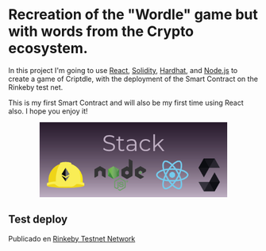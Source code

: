 # Recreation of the "Wordle" game but with words from the Crypto ecosystem.

In this project I'm going to use [React](https://reactjs.org/), [Solidity](https://soliditylang.org/), [Hardhat](https://hardhat.org/), and [Node.js](https://nodejs.org/) to create a game of Criptdle, with the deployment of the Smart Contract on
the Rinkeby test net.

This is my first Smart Contract and will also be my first time using React also. I hope you enjoy it!

<p align="center"><img src='/readmeimg/banner-github.png' width="75%" height="75%" ></p>

## Test deploy
Publicado en [Rinkeby Testnet Network](https://rinkeby.etherscan.io/address/0x7C3f3F40422A3B2F71eA05532102Cd432eE8E1cb)
